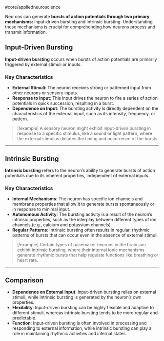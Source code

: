 #core/appliedneuroscience

Neurons can generate **bursts of action potentials through two primary mechanisms:** input-driven bursting and intrinsic bursting. Understanding these mechanisms is crucial for comprehending how neurons process and transmit information.

## Input-Driven Bursting

**Input-driven bursting** occurs when bursts of action potentials are primarily triggered by external stimuli or inputs.

### Key Characteristics

- **External Stimuli**: The neuron receives strong or patterned input from other neurons or sensory inputs.
- **Response to Input**: This input drives the neuron to fire a series of action potentials in quick succession, resulting in a burst.
- **Dependence on Input**: The bursting activity is directly dependent on the characteristics of the external input, such as its intensity, frequency, or pattern.

> [!example]
> A sensory neuron might exhibit input-driven bursting in response to a specific stimulus, like a sound or light pattern, where the external stimulus dictates the timing and occurrence of the bursts.

---

## Intrinsic Bursting

**Intrinsic bursting** refers to the neuron’s ability to generate bursts of action potentials due to its inherent properties, independent of external inputs.

### Key Characteristics

- **Internal Mechanisms**: The neuron has specific ion channels and membrane properties that allow it to generate bursts spontaneously or in response to minimal input.
- **Autonomous Activity**: The bursting activity is a result of the neuron’s intrinsic properties, such as the interplay between different types of ion channels (e.g., calcium and potassium channels).
- **Regular Patterns**: Intrinsic bursting often results in regular, rhythmic patterns of bursts that can occur even in the absence of external stimuli.

> [!example]
> Certain types of pacemaker neurons in the brain can exhibit intrinsic bursting, where their internal ionic mechanisms generate rhythmic bursts that help regulate functions like breathing or heart rate.

---

## Comparison

- **Dependence on External Input**: Input-driven bursting relies on external stimuli, while intrinsic bursting is generated by the neuron’s own properties.
- **Flexibility**: Input-driven bursting can be highly flexible and adaptive to different stimuli, whereas intrinsic bursting tends to be more regular and predictable.
- **Function**: Input-driven bursting is often involved in processing and responding to external information, while intrinsic bursting can play a role in maintaining rhythmic activities and internal states.
